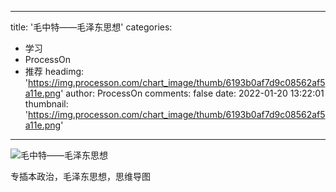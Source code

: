 
---
title: '毛中特——毛泽东思想'
categories: 
 - 学习
 - ProcessOn
 - 推荐
headimg: 'https://img.processon.com/chart_image/thumb/6193b0af7d9c08562af5a11e.png'
author: ProcessOn
comments: false
date: 2022-01-20 13:22:01
thumbnail: 'https://img.processon.com/chart_image/thumb/6193b0af7d9c08562af5a11e.png'
---

<div>   
<img class="thumb" alt="毛中特——毛泽东思想" src="https://img.processon.com/chart_image/thumb/6193b0af7d9c08562af5a11e.png" referrerpolicy="no-referrer">
<p>专插本政治，毛泽东思想，思维导图</p>  
</div>
            